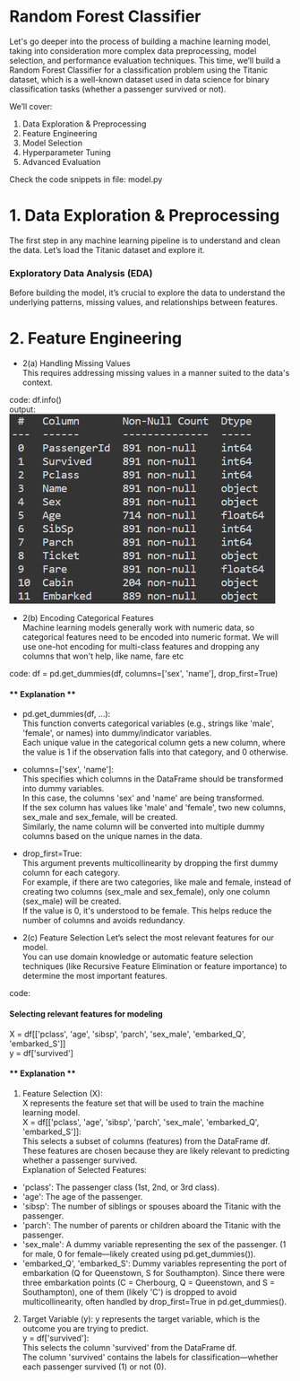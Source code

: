 # Random Forest Classifier
Let's go deeper into the process of building a machine learning model, taking into consideration more complex data preprocessing, model selection, and performance evaluation techniques. This time, we’ll build a Random Forest Classifier for a classification problem using the Titanic dataset, which is a well-known dataset used in data science for binary classification tasks (whether a passenger survived or not).

We’ll cover:

1. Data Exploration & Preprocessing
2. Feature Engineering
3. Model Selection
4. Hyperparameter Tuning
5. Advanced Evaluation 


Check the code snippets in file: model.py

# 1. Data Exploration & Preprocessing
The first step in any machine learning pipeline is to understand and clean the data. Let’s load the Titanic dataset and explore it.

### Exploratory Data Analysis (EDA)
Before building the model, it’s crucial to explore the data to understand the underlying patterns, missing values, and relationships between features.

# 2. Feature Engineering
* 2(a) Handling Missing Values  
This requires addressing missing values in a manner suited to the data's context. 

code: df.info()  
output:  
![Alt text](./df.info().PNG)



* 2(b) Encoding Categorical Features  
Machine learning models generally work with numeric data, so categorical features need to be encoded into numeric format. We will use one-hot encoding for multi-class features and dropping any columns that won't help, like name, fare etc 

code: df = pd.get_dummies(df, columns=['sex', 'name'], drop_first=True)

#### ** Explanation **
* pd.get_dummies(df, ...):  
This function converts categorical variables (e.g., strings like 'male', 'female', or names) into dummy/indicator variables.  
Each unique value in the categorical column gets a new column, where the value is 1 if the observation falls into that category, and 0 otherwise.

* columns=['sex', 'name']:  
This specifies which columns in the DataFrame should be transformed into dummy variables.  
In this case, the columns 'sex' and 'name' are being transformed.  
If the sex column has values like 'male' and 'female', two new columns, sex_male and sex_female, will be created.  
Similarly, the name column will be converted into multiple dummy columns based on the unique names in the data.  

* drop_first=True:  
This argument prevents multicollinearity by dropping the first dummy column for each category.  
For example, if there are two categories, like male and female, instead of creating two columns (sex_male and sex_female), only one column (sex_male) will be created.  
If the value is 0, it's understood to be female. This helps reduce the number of columns and avoids redundancy.


* 2(c) Feature Selection
Let’s select the most relevant features for our model.  
You can use domain knowledge or automatic feature selection techniques (like Recursive Feature Elimination or feature importance) to determine the most important features.

code: 
#### Selecting relevant features for modeling
X = df[['pclass', 'age', 'sibsp', 'parch', 'sex_male', 'embarked_Q', 'embarked_S']]  
y = df['survived']  

#### ** Explanation **
1. Feature Selection (X):  
X represents the feature set that will be used to train the machine learning model.  
X = df[['pclass', 'age', 'sibsp', 'parch', 'sex_male', 'embarked_Q', 'embarked_S']]:  
This selects a subset of columns (features) from the DataFrame df.  
These features are chosen because they are likely relevant to predicting whether a passenger survived.  
Explanation of Selected Features:  
- 'pclass': The passenger class (1st, 2nd, or 3rd class).
- 'age': The age of the passenger.
- 'sibsp': The number of siblings or spouses aboard the Titanic with the passenger.
- 'parch': The number of parents or children aboard the Titanic with the passenger.
- 'sex_male': A dummy variable representing the sex of the passenger. (1 for male, 0 for female—likely created using pd.get_dummies()).
- 'embarked_Q', 'embarked_S': Dummy variables representing the port of embarkation (Q for Queenstown, S for Southampton). Since there were three embarkation points (C = Cherbourg, Q = Queenstown, and S = Southampton), one of them (likely 'C') is dropped to avoid multicollinearity, often handled by drop_first=True in pd.get_dummies().  

2. Target Variable (y):
y represents the target variable, which is the outcome you are trying to predict.  
y = df['survived']:  
This selects the column 'survived' from the DataFrame df.  
The column 'survived' contains the labels for classification—whether each passenger survived (1) or not (0).  

